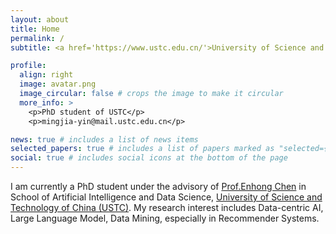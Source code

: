```yaml
---
layout: about
title: Home
permalink: /
subtitle: <a href='https://www.ustc.edu.cn/'>University of Science and Technology of China</a>, Anhui, China. mingjia-yin@mail.ustc.edu.cn.

profile:
  align: right
  image: avatar.png
  image_circular: false # crops the image to make it circular
  more_info: >
    <p>PhD student of USTC</p>
    <p>mingjia-yin@mail.ustc.edu.cn</p>

news: true # includes a list of news items
selected_papers: true # includes a list of papers marked as "selected={true}"
social: true # includes social icons at the bottom of the page
---
```


I am currently a PhD student under the advisory of [Prof.Enhong Chen](http://staff.ustc.edu.cn/~cheneh/) in School of Artificial Intelligence and Data Science, [University of Science and Technology of China (USTC)](https://www.ustc.edu.cn/). My research interest includes Data-centric AI, Large Language Model, Data Mining, especially in Recommender Systems.
